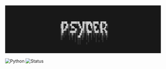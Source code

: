 <p align="center">
  <img src="banner.png" alt="ASCII Art">
</p>

![Python](https://img.shields.io/badge/Python-3.10-blue?style=for-the-badge&logo=python)
![Status](https://img.shields.io/badge/status-em%20desenvolvimento-yellow?style=for-the-badge)
